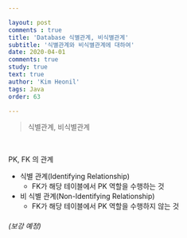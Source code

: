 ```yaml
---

layout: post
comments : true
title: 'Database 식별관계, 비식별관계'
subtitle: '식별관계와 비식별관계에 대하여'
date: 2020-04-01
comments: true
study: true
text: true
author: 'Kim Heonil'
tags: Java
order: 63

---
```


> 식별관계, 비식별관계

<br>

PK, FK 의 관계

- 식별 관계(Identifying Relationship)
  - FK가 해당 테이블에서 PK 역할을 수행하는 것
- 비 식별 관계(Non-Identifying Relationship)
  - FK가 해당 테이블에서 PK 역할을 수행하지 않는 것



###### (보강 예정)

<br><br>
